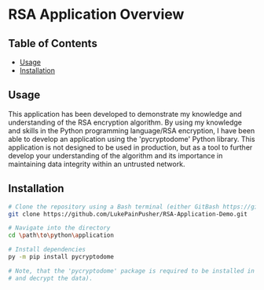 # RSA Application Overview

## Table of Contents

- [Usage](#usage)
- [Installation](#installation)

## Usage

This application has been developed to demonstrate my knowledge and understanding of the RSA encryption algorithm.
 By using my knowledge and skills in the Python programming language/RSA encryption, I have been able to develop an application using the 'pycryptodome' Python library.
 This application is not designed to be used in production, but as a tool to further develop your understanding of the algorithm and its importance in maintaining data integrity within an untrusted network.

## Installation

```bash
# Clone the repository using a Bash terminal (either GitBash https://gitforwindows.org/ or a Unix-based Bash terminal with Git commands installed)
git clone https://github.com/LukePainPusher/RSA-Application-Demo.git

# Navigate into the directory
cd \path\to\python\application

# Install dependencies
py -m pip install pycryptodome

# Note, that the 'pycryptodome' package is required to be installed in order to run this application.  (This package provides the means to encrypt
# and decrypt the data).  
